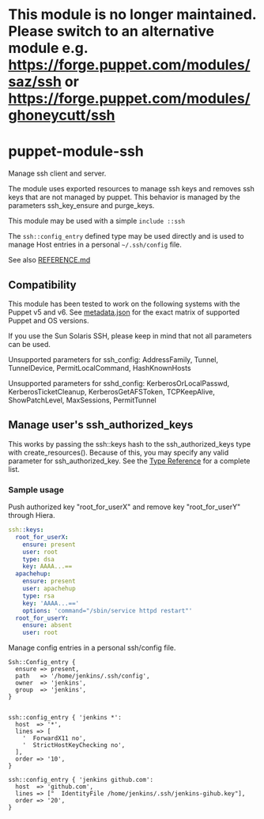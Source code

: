 # This module is no longer maintained. Please switch to an alternative module e.g. https://forge.puppet.com/modules/saz/ssh or https://forge.puppet.com/modules/ghoneycutt/ssh


# puppet-module-ssh

Manage ssh client and server.

The module uses exported resources to manage ssh keys and removes ssh keys that
are not managed by puppet. This behavior is managed by the parameters
ssh_key_ensure and purge_keys.

This module may be used with a simple `include ::ssh`

The `ssh::config_entry` defined type may be used directly and is used to manage
Host entries in a personal `~/.ssh/config` file.

See also [REFERENCE.md](REFERENCE.md)

## Compatibility

This module has been tested to work on the following systems with the
Puppet v5 and v6. See [metadata.json](metadata.json) for the exact matrix of supported Puppet and OS versions.

If you use the Sun Solaris SSH, please keep in mind that not all parameters can be used.

Unsupported parameters for ssh_config:
AddressFamily, Tunnel, TunnelDevice, PermitLocalCommand, HashKnownHosts

Unsupported parameters for sshd_config:
KerberosOrLocalPasswd, KerberosTicketCleanup, KerberosGetAFSToken, TCPKeepAlive, ShowPatchLevel, MaxSessions, PermitTunnel

## Manage user's ssh_authorized_keys

This works by passing the ssh::keys hash to the ssh_authorized_keys type with create_resources(). Because of this, you may specify any valid parameter for ssh_authorized_key. See the [Type Reference](https://github.com/puppetlabs/puppetlabs-sshkeys_core/blob/master/REFERENCE.md#ssh_authorized_key) for a complete list.

### Sample usage

Push authorized key "root_for_userX" and remove key "root_for_userY" through Hiera.

```yaml
ssh::keys:
  root_for_userX:
    ensure: present
    user: root
    type: dsa
    key: AAAA...==
  apachehup:
    ensure: present
    user: apachehup
    type: rsa
    key: 'AAAA...=='
    options: 'command="/sbin/service httpd restart"'
  root_for_userY:
    ensure: absent
    user: root
```

Manage config entries in a personal ssh/config file.

```puppet
Ssh::Config_entry {
  ensure => present,
  path   => '/home/jenkins/.ssh/config',
  owner  => 'jenkins',
  group  => 'jenkins',
}


ssh::config_entry { 'jenkins *':
  host  => '*',
  lines => [
    '  ForwardX11 no',
    '  StrictHostKeyChecking no',
  ],
  order => '10',
}

ssh::config_entry { 'jenkins github.com':
  host  => 'github.com',
  lines => ["  IdentityFile /home/jenkins/.ssh/jenkins-gihub.key"],
  order => '20',
}
```

